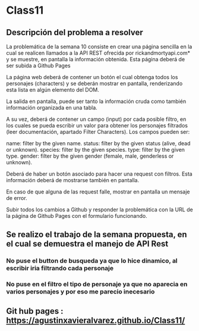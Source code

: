 ﻿# Class11
## Descripción del problema a resolver

La problemática de la semana 10 consiste en crear una página sencilla en la cual se realicen llamados a la API REST ofrecida por rickandmortyapi.com* y se muestre, en pantalla la información obtenida. Esta página deberá de ser subida a Github Pages

La página web deberá de contener un botón el cual obtenga todos los personajes (characters) y se deberán mostrar en pantalla, renderizando esta lista en algún elemento del DOM.

La salida en pantalla, puede ser tanto la información cruda como también información organizada en una tabla.

A su vez, deberá de contener un campo (input) por cada posible filtro, en los cuales se pueda escribir un valor para obtener los personajes filtrados (leer documentación, apartado Filter Characters). Los campos pueden ser:

name: filter by the given name.
status: filter by the given status (alive, dead or unknown).
species: filter by the given species.
type: filter by the given type.
gender: filter by the given gender (female, male, genderless or unknown).


Deberá de haber un botón asociado para hacer una request con filtros. Esta información deberá de mostrarse también en pantalla.

En caso de que alguna de las request falle, mostrar en pantalla un mensaje de error.

Subir todos los cambios a Github y responder la problemática con la URL de la página de Github Pages con el formulario funcionando.

## Se realizo el trabajo de la semana propuesta, en el cual se demuestra el manejo de API Rest
### No puse el button de busqueda ya que lo hice dinamico, al escribir iria filtrando cada personaje 
### No puse en el filtro el tipo de personaje ya que no aparecia en varios personajes y por eso me parecio inecesario
## Git hub pages :  https://agustinxavieralvarez.github.io/Class11/
